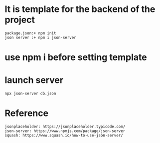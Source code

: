 # It is template for the backend of the project
    package.json:+ npm init
    json server :+ npm i json-server

# use npm i before setting template

# launch server
    npx json-server db.json

# Reference
    jsonplaceholder: https://jsonplaceholder.typicode.com/
    json-server: https://www.npmjs.com/package/json-server
    squash: https://www.squash.io/how-to-use-json-server/